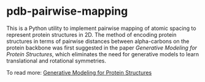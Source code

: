 # pdb-pairwise-mapping
This is a Python utility to implement pairwise mapping of atomic spacing to represent protein structures in 2D. The method of encoding protein structures in terms of pairwise distances between alpha-carbons on the protein backbone was first suggested in the paper *Generative Modeling for Protein Structures*, which eliminates the need for generative models to learn translational and rotational symmetries.

To read more: [Generative Modeling for Protein Structures](https://papers.nips.cc/paper/7978-generative-modeling-for-protein-structures.pdf)
